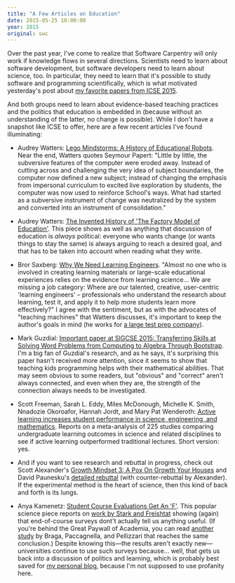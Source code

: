 ```yaml
---
title: "A Few Articles on Education"
date: 2015-05-25 10:00:00
year: 2015
original: swc
---
```

<p>
  Over the past year,
  I've come to realize that Software Carpentry will only work
  if knowledge flows in several directions.
  Scientists need to learn about software development,
  but software developers need to learn about science, too.
  In particular,
  they need to learn that it's possible to study software and programming scientifically,
  which is what motivated yesterday's post about
  <a href="{{site.baseurl}}/blog/2015/05/icse2015.html">my favorite papers from ICSE 2015</a>.
</p>
<p>
  And both groups need to learn about evidence-based teaching practices
  and the politics that education is embedded in
  (because without an understanding of the latter,
  no change is possible).
  While I don't have a snapshot like ICSE to offer,
  here are a few recent articles I've found illuminating:
</p>
<ul>
  <li>
    <p>
      Audrey Watters:
      <a href="http://hackeducation.com/2015/04/10/mindstorms/">Lego Mindstorms: A History of Educational Robots</a>.
      Near the end,
      Watters quotes Seymour Papert:
      "Little by little, the subversive features of the computer were eroded away.
      Instead of cutting across and challenging the very idea of subject boundaries,
      the computer now defined a new subject;
      instead of changing the emphasis from impersonal curriculum to excited live exploration by students,
      the computer was now used to reinforce School's ways.
      What had started as a subversive instrument of change was neutralized by the system
      and converted into an instrument of consolidation."
    </p>
  </li>
  <li>
    <p>
      Audrey Watters:
      <a href="http://hackeducation.com/2015/04/25/factory-model/">The Invented History of 'The Factory Model of Education'</a>.
      This piece shows as well as anything that
      discussion of education is <em>always</em> political:
      everyone who wants change (or wants things to stay the same)
      is always arguing to reach a desired goal,
      and that has to be taken into account when reading what they write.
    </p>
  </li>
  <li>
    <p>
      Bror Saxberg: <a href="http://chronicle.com/article/Why-We-Need-Learning-Engineers/229391/">Why We Need Learning Engineers</a>.
      "Almost no one who is involved in creating learning materials or large-scale educational experiences
      relies on the evidence from learning science...
      We are missing a job category: Where are our talented, creative, user-centric 'learning engineers' &ndash;
      professionals who understand the research about learning,
      test it,
      and apply it to help more students learn more effectively?"
      I agree with the sentiment,
      but as with the advocates of "teaching machines" that Watters discusses,
      it's important to keep the author's goals in mind
      (he works for <a href="https://en.wikipedia.org/wiki/Kaplan,_Inc.">a large test prep company</a>).
    </p>
  </li>
  <li>
    <p>
      Mark Guzdial: <a href="https://computinged.wordpress.com/2015/05/11/important-paper-at-sigcse-2015-transferring-skills-at-solving-word-problems-from-computing-to-algebra-through-bootstrap/">Important paper at SIGCSE 2015: Transferring Skills at Solving Word Problems from Computing to Algebra Through Bootstrap</a>.
      I'm a big fan of Guzdial's research,
      and as he says,
      it's surprising this paper hasn't received more attention,
      since it seems to show that teaching kids programming helps with their mathematical abilities.
      That may seem obvious to some readers,
      but "obvious" and "correct" aren't always connected,
      and even when they are,
      the strength of the connection always needs to be investigated.
    </p>
  </li>
  <li>
    <p>
      Scott Freeman, Sarah L. Eddy, Miles McDonough, Michelle K. Smith, Nnadozie Okoroafor, Hannah Jordt, and Mary Pat Wenderoth: <a href="http://www.pnas.org/content/111/23/8410.full.pdf">Active learning increases student performance in science, engineering, and mathematics</a>.
      Reports on a meta-analysis of 225 studies comparing undergraduate learning outcomes in science and related disciplines
      to see if active learning outperformed traditional lectures.
      Short version: yes.
    </p>
  </li>
  <li>
    <p>
      And if you want to see research and rebuttal in progress,
      check out Scott Alexander's <a href="http://slatestarcodex.com/2015/04/22/growth-mindset-3-a-pox-on-growth-your-houses/">Growth Mindset 3: A Pox On Growth Your Houses</a>
      and David Paunesku's <a href="http://slatestarcodex.com/2015/05/07/growth-mindset-4-growth-of-office/">detailed rebuttal</a>
      (with counter-rebuttal by Alexander).
      If the experimental method is the heart of science,
      then this kind of back and forth is its lungs.
    </p>
  </li>
  <li>
    <p>
      Anya Kamenetz: <a href="http://www.npr.org/sections/ed/2014/09/26/345515451/student-course-evaluations-get-an-f">Student Course Evaluations Get An 'F'</a>.
      This popular science piece reports on
      <a href="http://www.stat.berkeley.edu/~stark/Preprints/evaluations14.pdf">work by Stark and Freishtat</a>
      showing (again) that end-of-course surveys dont't actually tell us anything useful.
      (If you're behind the Great Paywall of Academia,
      you can read <a href="http://www.sciencedirect.com/science/article/pii/S0272775714000417">another study</a>
      by Braga, Paccagnella, and Pellizzari that reaches the same conclusion.)
      Despite knowing this&mdash;the results aren't exactly new&mdash;universities
      continue to use such surveys because...
      well, that gets us back into a discussion of politics and learning,
      which is probably best saved for <a href="http://third-bit.com/">my personal blog</a>,
      because I'm not supposed to use profanity here.
    </p>
  </li>
</ul>
